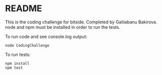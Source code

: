 # README

This is the coding challenge for bitside. Completed by Galiiabanu Bakirova.
node and npm must be installed in order to run the tests.

To run code and see console.log output:

<pre><code>node CodingChallenge</code></pre>

To run tests:

<pre><code>npm install
npm test
</code></pre>
